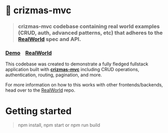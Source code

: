 # 🎄 crizmas-mvc

> ### crizmas-mvc codebase containing real world examples (CRUD, auth, advanced patterns, etc) that adheres to the [RealWorld](https://github.com/gothinkster/realworld) spec and API.


### [Demo](https://raulsebastianmihaila.github.io/crizmas-mvc-realworld-site/)&nbsp;&nbsp;&nbsp;&nbsp;[RealWorld](https://github.com/gothinkster/realworld)


This codebase was created to demonstrate a fully fledged fullstack application built with **[crizmas-mvc](https://github.com/raulsebastianmihaila/crizmas-mvc)** including CRUD operations, authentication, routing, pagination, and more.


For more information on how to this works with other frontends/backends, head over to the [RealWorld](https://github.com/gothinkster/realworld) repo.


# Getting started

> npm install, npm start or npm run build
